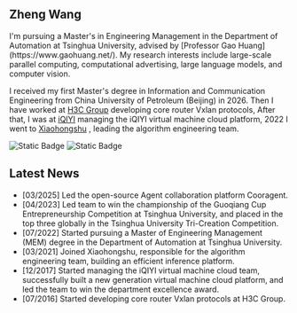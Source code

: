 ## Zheng Wang

<div style="display: flex; align-items: center;">
<div style="flex: 3;">
I'm pursuing a Master's in Engineering Management in the Department of Automation at Tsinghua University, advised by [Professor Gao Huang](https://www.gaohuang.net/). My research interests include large-scale parallel computing, computational advertising, large language models, and computer vision.

I received my first Master's degree in Information and Communication Engineering from China University of Petroleum (Beijing) in 2026.
Then I have worked at [H3C Group](https://www.h3c.com/cn/) developing core router Vxlan protocols,
After that, I was at [iQIYI](https://www.iqiyi.com/) managing the iQIYI virtual machine cloud platform,
2022 I went to [Xiaohongshu](https://www.xiaohongshu.com/) , leading the algorithm engineering team.

![Static Badge](https://img.shields.io/badge/Email-z--wang22@mails.tsinghua.edu.cn-blue)
![Static Badge](https://img.shields.io/badge/Github-learningCatHD-green)



## Latest News

- [03/2025] Led the open-source Agent collaboration platform Cooragent.
- [04/2023] Led team to win the championship of the Guoqiang Cup Entrepreneurship Competition at Tsinghua University, and placed in the top three globally in the Tsinghua University Tri-Creation Competition.
- [07/2022] Started pursuing a Master of Engineering Management (MEM) degree in the Department of Automation at Tsinghua University.
- [03/2021] Joined Xiaohongshu, responsible for the algorithm engineering team, building an efficient inference platform.
- [12/2017] Started managing the iQIYI virtual machine cloud team, successfully built a new generation virtual machine cloud platform, and led the team to win the department excellence award.
- [07/2016] Started developing core router Vxlan protocols at H3C Group.
